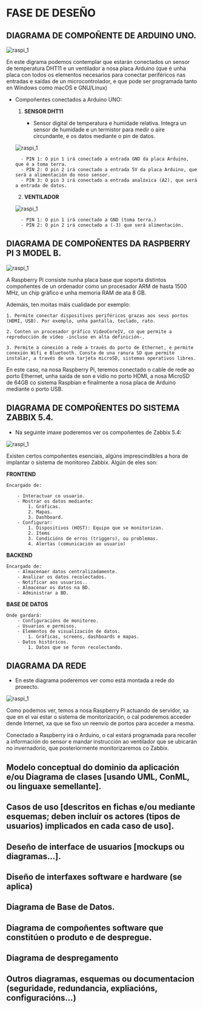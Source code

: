# FASE DE DESEÑO

## DIAGRAMA DE COMPOÑENTE DE ARDUINO UNO.


![raspi_1](doc/img/imaxes-deseno/dese1.png)


En este digrama podemos contemplar que estarán conectados un sensor de temperatura DHT11 e un ventilador a nosa placa Arduino (que é unha placa con todos os elementos necesarios para conectar periféricos nas entradas e saídas de un microcontrolador, e que pode ser programada tanto en Windows como macOS e GNU/Linux)

- Compoñentes conectados a Arduino UNO:

    1. **SENSOR DHT11**

        - Sensor digital de temperatura e humidade relativa. Integra un sensor de humidade e un termistor para medir o aire circundante, e os datos mediante o pin de datos.

    ![raspi_1](doc/img/imaxes-deseno/dese2.png)

        - PIN 1: O pin 1 irá conectado a entrada GND da placa Arduino, que é a toma terra.
        - PIN 2: O pin 2 irá conectado a entrada 5V da placa Arduino, que será a alimentación do noso sensor.
        - PIN 3: O pin 3 irá conectado a entrada analóxica (A2), que será a entrada de datos.

    2. **VENTILADOR**

    ![raspi_1](doc/img/imaxes-deseno/dese3.png)

        - PIN 1: O pin 1 irá conectado a GND (toma terra.)
        - PIN 2: O pin 2 irá conectado a (-3) que será alimentación.

## DIAGRAMA DE COMPOÑENTES DA RASPBERRY PI 3 MODEL B.


 ![raspi_1](doc/img/imaxes-deseno/dese4.png)


A Raspberry Pi consiste nunha placa base que soporta distintos compoñentes de un ordenador como un procesador ARM de hasta 1500 MHz, un chip gráfico e unha memoria RAM de ata 8 GB.

Ademáis, ten moitas máis cualidade por exemplo:

    1. Permite conectar dispositivos periféricos grazas aos seus portos (HDMI, USB). Por exemplo, unha pantalla, teclado, rato.

    2. Conten un procesador gráfico VideoCoreIV, co que permite a reproducción de vídeo -incluso en alta definición-.

    3. Permite a conexión a rede a través do porto de Ethernet, e permite conexión Wifi e Bluetooth. Consta de una ranura SD que permite instalar, a través de una tarjeta microSD, sistemas operativos libres.


En este caso, na nosa Raspberry Pi, teremos conectado o cable de rede ao porto Ethernet, unha saída de son e vídio no porto HDMI, a nosa MicroSD de 64GB co sistema Raspbian e finalmente a nosa placa de Arduino mediante o porto USB.


## DIAGRAMA DE COMPOÑENTES DO SISTEMA ZABBIX 5.4.


- Na seguinte imaxe poderemos ver os compoñentes de Zabbix 5.4:

 ![raspi_1](doc/img/imaxes-deseno/dese6.png)

Existen certos compoñentes esenciais, algúns imprescindibles a hora de implantar o sistema de monitoreo Zabbix.
Algún de eles son:

**FRONTEND** 

    Encargado de:
        
        - Interactuar co usuario.
        - Mostrar os datos mediante:
            1. Gráficas.
            2. Mapas.
            3. Dashboard.
        - Configurar:
            1. Dispositivos (HOST): Equipo que se monitorizan.
            2. Items
            3. Condicións de erros (triggers), ou problemas.
            4. Alertas (comunicación ao usuario)

**BACKEND**

    Encargado de:
        - Almacenaer datos centralizadamente.
        - Analizar os datos recolectados.
        - Notificar aos usuarios..
        - Almacenar os datos na BD.
        - Administrar a BD.
        
 **BASE DE DATOS**

    Onde gardará:
        - Configuracións de monitoreo.
        - Usuarios e permisos.
        - Elementos de visualización de datos.
            1. Gráficas, screens, dashboards e mapas.
        - Datos históricos.
            1. Datos que se foron recolectando.
       

## DIAGRAMA DA REDE 

- En este diagrama poderemos ver como está montada a rede do proxecto.


 ![raspi_1](doc/img/imaxes-deseno/dese5.png)


Como podemos ver, temos a nosa Raspberry Pi actuando de servidor, xa que en el vai estar o sistema de monitorización, o cal poderemos acceder dende Internet, xa que se fixo un reenvío de portos para acceder a mesma.

Conectado a Raspberry irá o Arduino, o cal estará programada para recoller a información do sensor e mandar instrucción ao ventilador que se ubicarán no invernadorio, que posteriormente monitorizaremos co Zabbix.





















## Modelo conceptual do dominio da aplicación e/ou Diagrama de clases [usando UML, ConML, ou linguaxe semellante].

## Casos de uso [descritos en fichas e/ou mediante esquemas; deben incluír os actores (tipos de usuarios) implicados en cada caso de uso].

## Deseño de interface de usuarios [mockups ou diagramas...].

## Diseño de interfaxes software e hardware (se aplica)

## Diagrama de Base de Datos.

## Diagrama de compoñentes software que constitúen o produto e de despregue.

## Diagrama de despregamento

## Outros diagramas, esquemas ou documentacion (seguridade, redundancia, expliacións, configuracións...)

